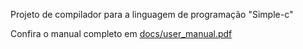 Projeto de compilador para a linguagem de programação "Simple-c"

Confira o manual completo em [docs/user_manual.pdf](docs/user_manual.pdf)
